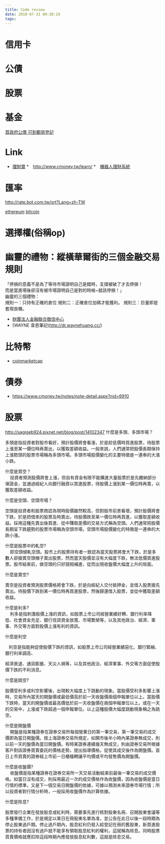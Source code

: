 ```yaml
---
title: Code review
date: 2018-07-31 00:30:19
tags:
---
```


# 信用卡
# 公債
# 股票
# 基金

[買政府公債 可到郵局登記](http://www.appledaily.com.tw/appledaily/article/headline/20120130/33987727/)



# Link
* [理財寶](https://www.cmoney.tw)
*　http://www.cmoney.tw/learn/
*　[機器人理財系統](https://www.stockfeel.com.tw/)

# 匯率
http://rate.bot.com.tw/xrt?Lang=zh-TW

[ethereum](https://ethereum.github.io/yellowpaper/paper.pdf)
[bitcoin](https://bitcoin.org/bitcoin.pdf)

# 選擇權(俗稱op)

# 幽靈的禮物：縱橫華爾街的三個金融交易規則
「停損的意義不是為了等待市場證明自己是錯時，支撐被破了才去停損！  
而是當進場後卻沒有被市場證明自己是對的時候~就該停損！」  
幽靈的三個禮物：  
規則一：只持有正確的倉位
規則二：正確倉位加碼才能獲利。
規則三：巨量即是套現良機。

* [財團法人金融聯合徵信中心](https://apply.jcic.org.tw/CreditQueryInput.do)
* [WAYNE 韋恩筆記(http://dr.waynehuang.cc/)


# 比特幣
* [coinmarketcap](https://coinmarketcap.com/)


# 債券
* https://www.cmoney.tw/notes/note-detail.aspx?nid=6910


# 股票
http://sagigeb924.pixnet.net/blog/post/14102347
什麼是多頭、多頭市場？

 多頭是指投資者對股市看好，預計股價將會看漲，於是趁低價時買進股票，待股票上漲至某一價位時再賣出，以獲取差額收益。一般來說，人們通常把股價長期保持上漲勢頭的股票市場稱為多頭市場。多頭市場股價變化的主要特徵是一連串的大漲小跌。  

什麼是買空？     
    投資者預測股價將會上漲，但自有資金有限不能購進大量股票於是先繳納部分保證金，並通過經紀人向銀行融資以買進股票，待股價上漲到某一價位時再賣，以獲取差額收益。  

什麼是空頭、空頭市場？ 

  空頭是投資者和股票商認為現時股價雖然較高，但對股市前景看壞，預計股價將會下跌，於是把借來的股票及時賣出，待股價跌至某一價位時再買進，以獲取差額收益。採用這種先賣出後買進、從中賺取差價的交易方式稱為空頭。人們通常把股價長期呈下跌趨勢的股票市場稱為空頭市場，空頭市場股價變化的特徵是一連串的大跌小漲。  

什麼是股票中的軋空?     
    即空頭傾軋空頭。股市上的股票持有者一致認為當天股票將會大下跌，於是多數人卻搶賣空頭帽子賣出股票，然而當天股價並沒有大幅度下跌，無法低價買進股票。股市結束前，做空頭的只好競相補進，從而出現收盤價大幅度上升的局面。  

什麼是賣空?   

  賣空是投資者預測股票價格將會下跌，於是向經紀人交付抵押金，並借入股票搶先賣出。待股價下跌到某一價位時再買進股票，然後歸還借入股票，並從中獲取差額收益。  

什麼是利多?     
    利多是指刺激股價上漲的資訊，如股票上市公司經營業績好轉、銀行利率降低、社會資金充足、銀行信貸資金放寬、市場繁榮等，以及其他政治、經濟、軍事、外交等方面對股價上漲有利的資訊。  

什麼是利空 

    利空是指能夠促使股價下跌的資訊，如股票上市公司經營業績惡化、銀行緊縮、銀行利率調高、

經濟衰退、通貨膨脹、天災人禍等，以及其他政治、經濟軍事、外交等方面促使股價下跌的不利消息。 

 什麼是跳空?   

  股價受利多或利空影響後，出現較大幅度上下跳動的現象。當股價受利多影響上漲時，交易所內當天的開盤價或最低價高於前一天收盤價兩個申報單位以上。當股價下跌時，當天的開盤價或最高價低於前一天收盤價在兩個申報單位以上。或在一天的交易中，上漲或下跌超過一個申報單位。以上這種股價大幅度跳動現象稱之為跳空。  

什麼是開盤價     
    開盤是指某種證券在證券交易所每個營業日的第一筆交易，第一筆交易的成交價即為當日開盤價。按上海證券交易所規定，如開市後半小時內某證券無成交，則以前一天的盤價為當日開盤價。有時某證券連續幾天無成交，則由證券交易所根據客戶對該證券買賣委託的價格走勢，提出指導價格，促使其成交後作為開盤價。首日上市買賣的證券經上市前一日櫃檯轉讓平均價或平均發售價為開盤價。 

 什麼是收盤價?     
    收盤價是指某種證券在證券交易所一天交易活動結束前最後一筆交易的成交價格。如當日沒有成交，則採用最近一次的成交價格作為收盤價，因為收盤價是當日行情的標準，又是下一個交易日開盤價的依據，可據以預測未來證券市場行情；所以投資者對行情分析時，一般採用收盤價作為計算依據。 

什麼是除息?   

 股票發行企業在發放股息或紅利時，需要事先進行核對股東名冊、召開股東會議等多種準備工作，於是規定以某日在冊股東名單為准，並公告在此日以後一段時期為停止股東過戶期。停止過戶期內，股息紅利仍發入給登記在冊的舊股東，新買進股票的持有者因沒有過戶就不能享有領取股息紅利的權利，這就稱為除息。同時股票買賣價格就應扣除這段時期內應發放股息紅利數，這就是除息交易。
